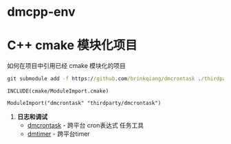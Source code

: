 # dmcpp-env


# C++ cmake 模块化项目

如何在项目中引用已经 cmake 模块化的项目
```cmd
git submodule add -f https://github.com/brinkqiang/dmcrontask ./thirdparty/dmcrontask
```

```
INCLUDE(cmake/ModuleImport.cmake)

ModuleImport("dmcrontask" "thirdparty/dmcrontask")

```

1. **日志和调试**
   - [dmcrontask](https://github.com/brinkqiang/dmcrontask) - 跨平台 cron表达式 任务工具
   - [dmtimer](https://github.com/brinkqiang/dmtimer) - 跨平台timer

